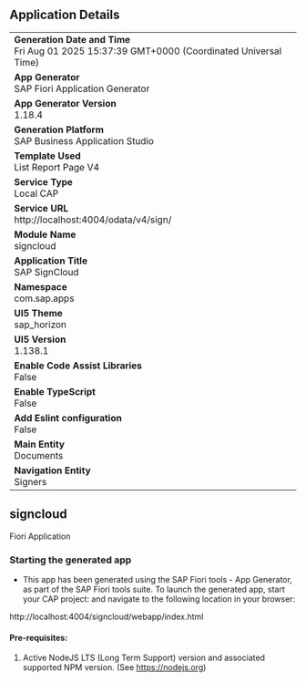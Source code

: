 ## Application Details
|               |
| ------------- |
|**Generation Date and Time**<br>Fri Aug 01 2025 15:37:39 GMT+0000 (Coordinated Universal Time)|
|**App Generator**<br>SAP Fiori Application Generator|
|**App Generator Version**<br>1.18.4|
|**Generation Platform**<br>SAP Business Application Studio|
|**Template Used**<br>List Report Page V4|
|**Service Type**<br>Local CAP|
|**Service URL**<br>http://localhost:4004/odata/v4/sign/|
|**Module Name**<br>signcloud|
|**Application Title**<br>SAP SignCloud|
|**Namespace**<br>com.sap.apps|
|**UI5 Theme**<br>sap_horizon|
|**UI5 Version**<br>1.138.1|
|**Enable Code Assist Libraries**<br>False|
|**Enable TypeScript**<br>False|
|**Add Eslint configuration**<br>False|
|**Main Entity**<br>Documents|
|**Navigation Entity**<br>Signers|

## signcloud

Fiori Application

### Starting the generated app

-   This app has been generated using the SAP Fiori tools - App Generator, as part of the SAP Fiori tools suite.  To launch the generated app, start your CAP project:  and navigate to the following location in your browser:

http://localhost:4004/signcloud/webapp/index.html

#### Pre-requisites:

1. Active NodeJS LTS (Long Term Support) version and associated supported NPM version.  (See https://nodejs.org)



